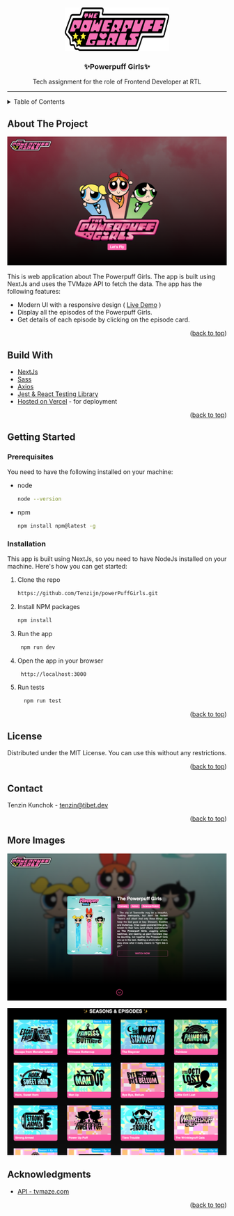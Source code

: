 <a id="readme-top"></a>

<br />
<div align="center">
    <img src="./public/logo.png" alt="Logo" width="240" height="100">

  <h3 align="center">✨Powerpuff Girls✨</h3>

  <p align="center">
	Tech assignment for the role of Frontend Developer at RTL
  </p>
</div>

<hr/>

<!-- TABLE OF CONTENTS -->

<details>
  <summary>Table of Contents</summary>
  <ol>
    <li>
      <a href="#about-the-project">About The Project</a>
      <ul>
         <li><a href="#build-with">Build With</a></li>
    </li>
    <li>
      <a href="#getting-started">Getting Started</a>
      <ul>
        <li><a href="#prerequisites">Prerequisites</a></li>
        <li><a href="#installation">Installation</a></li>
      </ul>
    </li>
    <li><a href="#usage">Usage</a></li>
    <li><a href="#license">License</a></li>
    <li><a href="#contact">Contact</a></li>
    <li><a href="#acknowledgments">Acknowledgments</a></li>
  </ol>
</details>

<!-- ABOUT THE PROJECT -->

## About The Project

![Powerpuff Girls](./public/Screenshot-1.png)

This is web application about The Powerpuff Girls. The app is built using NextJs and uses the TVMaze API to fetch the data. The app has the following features:

- Modern UI with a responsive design (
  [Live Demo](https://powerpuffgirls.tibet.dev/) )
- Display all the episodes of the Powerpuff Girls.
- Get details of each episode by clicking on the episode card.

<p align="right">(<a href="#readme-top">back to top</a>)</p>

## Build With ️

- [NextJs](https://nextjs.org/)
- [Sass](https://sass-lang.com/)
- [Axios](https://axios-http.com/)
- [Jest & React Testing Library](https://testing-library.com/)
- [Hosted on Vercel](https://vercel.com/) - for deployment

<p align="right">(<a href="#readme-top">back to top</a>)</p>

<!-- GETTING STARTED -->

## Getting Started

### Prerequisites

You need to have the following installed on your machine:

- node

  ```sh
  node --version
  ```

- npm
  ```sh
  npm install npm@latest -g
  ```

### Installation

This app is built using NextJs, so you need to have NodeJs installed on your machine. Here's how you can get started:

1. Clone the repo
   ```sh
   https://github.com/Tenzijn/powerPuffGirls.git
   ```
2. Install NPM packages
   ```sh
   npm install
   ```
3. Run the app
   ```sh
    npm run dev
   ```
4. Open the app in your browser
   ```sh
    http://localhost:3000
   ```
5. Run tests
   ```sh
     npm run test
   ```

<p align="right">(<a href="#readme-top">back to top</a>)</p>

<!-- LICENSE -->

## License

Distributed under the MIT License. You can use this without any restrictions.

<p align="right">(<a href="#readme-top">back to top</a>)</p>

<!-- CONTACT -->

## Contact

Tenzin Kunchok - tenzin@tibet.dev

<p align="right">(<a href="#readme-top">back to top</a>)</p>

<!-- ACKNOWLEDGMENTS -->

## More Images

![Screenhot-2](./public/Screenshot-2.png)

![Screenhot-3](./public/Screenshot-3.png)

## Acknowledgments

- [API - tvmaze.com](https://api.tvmaze.com)

<p align="right">(<a href="#readme-top">back to top</a>)</p>
